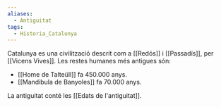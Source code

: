 ```yaml
---
aliases:
  - Antiguitat
tags:
  - Historia_Catalunya
---
```

Catalunya es una civilització descrit com a [[Redós]] i [[Passadís]], per [[Vicens Vives]].
Les restes humanes més antigues són:
- [[Home de Talteüll]] fa 450.000 anys.
- [[Mandibula de Banyoles]] fa 70.000 anys.

La antiguitat conté les [[Edats de l'antiguitat]].